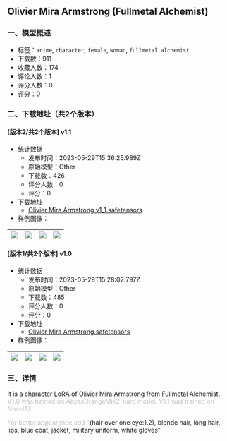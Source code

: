## Olivier Mira Armstrong (Fullmetal Alchemist)
### 一、模型概述

- 标签：`anime`, `character`, `female`, `woman`, `fullmetal alchemist`
- 下载数：911
- 收藏人数：174
- 评论人数：1
- 评分人数：0
- 评分：0

### 二、下载地址（共2个版本）

#### [版本2/共2个版本] v1.1

- 统计数据
  - 发布时间：2023-05-29T15:36:25.989Z
  - 原始模型：Other
  - 下载数：426
  - 评分人数：0
  - 评分：0
- 下载地址
  - [Olivier Mira Armstrong v1_1.safetensors](https://civitai.com/api/download/models/84750)
- 样例图像：

| <img src="https://image.civitai.com/xG1nkqKTMzGDvpLrqFT7WA/2ee98df3-916d-47d2-9bb0-ab98040484de/width=450/957970.jpeg" /> | <img src="https://image.civitai.com/xG1nkqKTMzGDvpLrqFT7WA/7151c8fb-7ef7-48e4-bfb1-c9ae7b8b704a/width=450/958032.jpeg" /> | <img src="https://image.civitai.com/xG1nkqKTMzGDvpLrqFT7WA/d75bcad2-7fcb-4e40-924b-b2e811f36b91/width=450/957964.jpeg" /> | <img src="https://image.civitai.com/xG1nkqKTMzGDvpLrqFT7WA/f0b6072f-ac88-4042-814b-d43bb90b9896/width=450/958006.jpeg" /> |
| ---- | ---- | ---- | ---- |

#### [版本1/共2个版本] v1.0

- 统计数据
  - 发布时间：2023-05-29T15:28:02.797Z
  - 原始模型：Other
  - 下载数：485
  - 评分人数：0
  - 评分：0
- 下载地址
  - [Olivier Mira Armstrong.safetensors](https://civitai.com/api/download/models/15367)
- 样例图像：

| <img src="https://image.civitai.com/xG1nkqKTMzGDvpLrqFT7WA/ce1f1cfc-e2aa-412f-ebe7-54c4628be100/width=450/152911.jpeg" /> | <img src="https://image.civitai.com/xG1nkqKTMzGDvpLrqFT7WA/a2d3c6e0-943c-4575-1925-5436acecf600/width=450/152915.jpeg" /> | <img src="https://image.civitai.com/xG1nkqKTMzGDvpLrqFT7WA/42c5b5be-ad77-48fa-1deb-9e67467b8500/width=450/152914.jpeg" /> | <img src="https://image.civitai.com/xG1nkqKTMzGDvpLrqFT7WA/ecb166ba-6fdb-4f94-925d-36a1fc6a4800/width=450/152913.jpeg" /> |
| ---- | ---- | ---- | ---- |


### 三、详情
<p>It is a character LoRA of Olivier Mira Armstrong from Fullmetal Alchemist. <span style="color:rgb(193, 194, 197)">V1.0 was trained on AbyssOrangeMix2_hard model. V1.1 was trained on NovelAI.</span></p><p></p><p><span style="color:rgb(193, 194, 197)">For better appearance add "</span>(hair over one eye:1.2), blonde hair, long hair, lips, blue coat, jacket, military uniform, white gloves"</p>